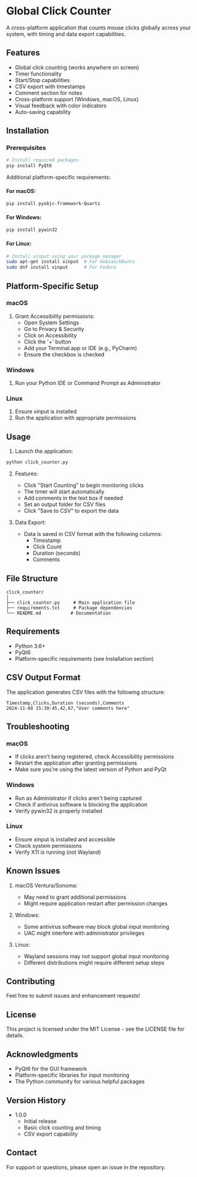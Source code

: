 # Global Click Counter

A cross-platform application that counts mouse clicks globally across your system, with timing and data export capabilities.

## Features

- Global click counting (works anywhere on screen)
- Timer functionality
- Start/Stop capabilities
- CSV export with timestamps
- Comment section for notes
- Cross-platform support (Windows, macOS, Linux)
- Visual feedback with color indicators
- Auto-saving capability

## Installation

### Prerequisites

```bash
# Install required packages
pip install PyQt6
```

Additional platform-specific requirements:

#### For macOS:
```bash
pip install pyobjc-framework-Quartz
```

#### For Windows:
```bash
pip install pywin32
```

#### For Linux:
```bash
# Install xinput using your package manager
sudo apt-get install xinput  # For Debian/Ubuntu
sudo dnf install xinput      # For Fedora
```

## Platform-Specific Setup

### macOS
1. Grant Accessibility permissions:
   - Open System Settings
   - Go to Privacy & Security
   - Click on Accessibility
   - Click the '+' button
   - Add your Terminal.app or IDE (e.g., PyCharm)
   - Ensure the checkbox is checked

### Windows
1. Run your Python IDE or Command Prompt as Administrator

### Linux
1. Ensure xinput is installed
2. Run the application with appropriate permissions

## Usage

1. Launch the application:
```bash
python click_counter.py
```

2. Features:
   - Click "Start Counting" to begin monitoring clicks
   - The timer will start automatically
   - Add comments in the text box if needed
   - Set an output folder for CSV files
   - Click "Save to CSV" to export the data

3. Data Export:
   - Data is saved in CSV format with the following columns:
     - Timestamp
     - Click Count
     - Duration (seconds)
     - Comments

## File Structure

```
click_counter/
│
├── click_counter.py     # Main application file
├── requirements.txt     # Package dependencies
└── README.md           # Documentation
```

## Requirements

- Python 3.6+
- PyQt6
- Platform-specific requirements (see Installation section)

## CSV Output Format

The application generates CSV files with the following structure:

```csv
Timestamp,Clicks,Duration (seconds),Comments
2024-11-08 15:30:45,42,67,"User comments here"
```

## Troubleshooting

### macOS
- If clicks aren't being registered, check Accessibility permissions
- Restart the application after granting permissions
- Make sure you're using the latest version of Python and PyQt

### Windows
- Run as Administrator if clicks aren't being captured
- Check if antivirus software is blocking the application
- Verify pywin32 is properly installed

### Linux
- Ensure xinput is installed and accessible
- Check system permissions
- Verify X11 is running (not Wayland)

## Known Issues

1. macOS Ventura/Sonoma:
   - May need to grant additional permissions
   - Might require application restart after permission changes

2. Windows:
   - Some antivirus software may block global input monitoring
   - UAC might interfere with administrator privileges

3. Linux:
   - Wayland sessions may not support global input monitoring
   - Different distributions might require different setup steps

## Contributing

Feel free to submit issues and enhancement requests!

## License

This project is licensed under the MIT License - see the LICENSE file for details.

## Acknowledgments

- PyQt6 for the GUI framework
- Platform-specific libraries for input monitoring
- The Python community for various helpful packages

## Version History

- 1.0.0
  - Initial release
  - Basic click counting and timing
  - CSV export capability

## Contact

For support or questions, please open an issue in the repository.
